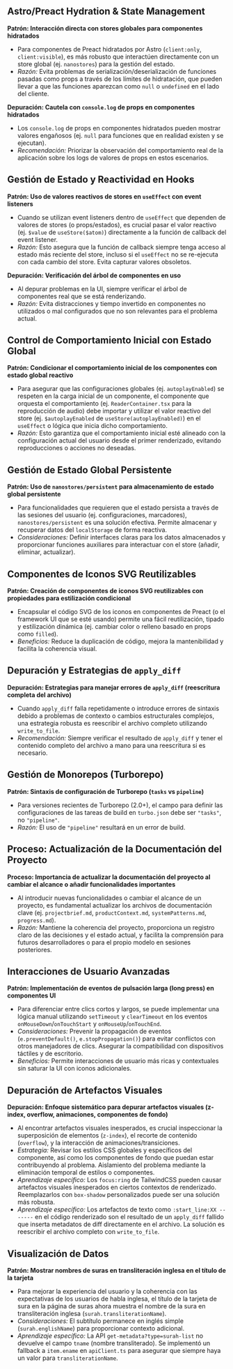 ## Astro/Preact Hydration & State Management
**Patrón: Interacción directa con stores globales para componentes hidratados**
- Para componentes de Preact hidratados por Astro (`client:only`, `client:visible`), es más robusto que interactúen directamente con un store global (ej. `nanostores`) para la gestión del estado.
- *Razón:* Evita problemas de serialización/deserialización de funciones pasadas como props a través de los límites de hidratación, que pueden llevar a que las funciones aparezcan como `null` o `undefined` en el lado del cliente.

**Depuración: Cautela con `console.log` de props en componentes hidratados**
- Los `console.log` de props en componentes hidratados pueden mostrar valores engañosos (ej. `null` para funciones que en realidad existen y se ejecutan).
- *Recomendación:* Priorizar la observación del comportamiento real de la aplicación sobre los logs de valores de props en estos escenarios.

## Gestión de Estado y Reactividad en Hooks
**Patrón: Uso de valores reactivos de stores en `useEffect` con event listeners**
- Cuando se utilizan event listeners dentro de `useEffect` que dependen de valores de stores (o props/estados), es crucial pasar el valor reactivo (ej. `$value` de `useStore($atom)`) directamente a la función de callback del event listener.
- *Razón:* Esto asegura que la función de callback siempre tenga acceso al estado más reciente del store, incluso si el `useEffect` no se re-ejecuta con cada cambio del store. Evita capturar valores obsoletos.

**Depuración: Verificación del árbol de componentes en uso**
- Al depurar problemas en la UI, siempre verificar el árbol de componentes real que se está renderizando.
- *Razón:* Evita distracciones y tiempo invertido en componentes no utilizados o mal configurados que no son relevantes para el problema actual.

## Control de Comportamiento Inicial con Estado Global
**Patrón: Condicionar el comportamiento inicial de los componentes con estado global reactivo**
- Para asegurar que las configuraciones globales (ej. `autoplayEnabled`) se respeten en la carga inicial de un componente, el componente que orquesta el comportamiento (ej. `ReaderContainer.tsx` para la reproducción de audio) debe importar y utilizar el valor reactivo del store (ej. `$autoplayEnabled` de `useStore(autoplayEnabled)`) en el `useEffect` o lógica que inicia dicho comportamiento.
- *Razón:* Esto garantiza que el comportamiento inicial esté alineado con la configuración actual del usuario desde el primer renderizado, evitando reproducciones o acciones no deseadas.

## Gestión de Estado Global Persistente
**Patrón: Uso de `nanostores/persistent` para almacenamiento de estado global persistente**
- Para funcionalidades que requieren que el estado persista a través de las sesiones del usuario (ej. configuraciones, marcadores), `nanostores/persistent` es una solución efectiva. Permite almacenar y recuperar datos del `localStorage` de forma reactiva.
- *Consideraciones:* Definir interfaces claras para los datos almacenados y proporcionar funciones auxiliares para interactuar con el store (añadir, eliminar, actualizar).

## Componentes de Iconos SVG Reutilizables
**Patrón: Creación de componentes de iconos SVG reutilizables con propiedades para estilización condicional**
- Encapsular el código SVG de los iconos en componentes de Preact (o el framework UI que se esté usando) permite una fácil reutilización, tipado y estilización dinámica (ej. cambiar color o relleno basado en props como `filled`).
- *Beneficios:* Reduce la duplicación de código, mejora la mantenibilidad y facilita la coherencia visual.

## Depuración y Estrategias de `apply_diff`
**Depuración: Estrategias para manejar errores de `apply_diff` (reescritura completa del archivo)**
- Cuando `apply_diff` falla repetidamente o introduce errores de sintaxis debido a problemas de contexto o cambios estructurales complejos, una estrategia robusta es reescribir el archivo completo utilizando `write_to_file`.
- *Recomendación:* Siempre verificar el resultado de `apply_diff` y tener el contenido completo del archivo a mano para una reescritura si es necesario.

## Gestión de Monorepos (Turborepo)
**Patrón: Sintaxis de configuración de Turborepo (`tasks` vs `pipeline`)**
- Para versiones recientes de Turborepo (2.0+), el campo para definir las configuraciones de las tareas de build en `turbo.json` debe ser `"tasks"`, no `"pipeline"`.
- *Razón:* El uso de `"pipeline"` resultará en un error de build.

## Proceso: Actualización de la Documentación del Proyecto
**Proceso: Importancia de actualizar la documentación del proyecto al cambiar el alcance o añadir funcionalidades importantes**
- Al introducir nuevas funcionalidades o cambiar el alcance de un proyecto, es fundamental actualizar los archivos de documentación clave (ej. `projectbrief.md`, `productContext.md`, `systemPatterns.md`, `progress.md`).
- *Razón:* Mantiene la coherencia del proyecto, proporciona un registro claro de las decisiones y el estado actual, y facilita la comprensión para futuros desarrolladores o para el propio modelo en sesiones posteriores.

## Interacciones de Usuario Avanzadas
**Patrón: Implementación de eventos de pulsación larga (long press) en componentes UI**
- Para diferenciar entre clics cortos y largos, se puede implementar una lógica manual utilizando `setTimeout` y `clearTimeout` en los eventos `onMouseDown`/`onTouchStart` y `onMouseUp`/`onTouchEnd`.
- *Consideraciones:* Prevenir la propagación de eventos (`e.preventDefault()`, `e.stopPropagation()`) para evitar conflictos con otros manejadores de clics. Asegurar la compatibilidad con dispositivos táctiles y de escritorio.
- *Beneficios:* Permite interacciones de usuario más ricas y contextuales sin saturar la UI con iconos adicionales.

## Depuración de Artefactos Visuales
**Depuración: Enfoque sistemático para depurar artefactos visuales (z-index, overflow, animaciones, componentes de fondo)**
- Al encontrar artefactos visuales inesperados, es crucial inspeccionar la superposición de elementos (`z-index`), el recorte de contenido (`overflow`), y la interacción de animaciones/transiciones.
- *Estrategia:* Revisar los estilos CSS globales y específicos del componente, así como los componentes de fondo que puedan estar contribuyendo al problema. Aislamiento del problema mediante la eliminación temporal de estilos o componentes.
- *Aprendizaje específico:* Los `focus:ring` de TailwindCSS pueden causar artefactos visuales inesperados en ciertos contextos de renderizado. Reemplazarlos con `box-shadow` personalizados puede ser una solución más robusta.
- *Aprendizaje específico:* Los artefactos de texto como `:start_line:XX -------` en el código renderizado son el resultado de un `apply_diff` fallido que inserta metadatos de diff directamente en el archivo. La solución es reescribir el archivo completo con `write_to_file`.

## Visualización de Datos
**Patrón: Mostrar nombres de suras en transliteración inglesa en el título de la tarjeta**
- Para mejorar la experiencia del usuario y la coherencia con las expectativas de los usuarios de habla inglesa, el título de la tarjeta de sura en la página de suras ahora muestra el nombre de la sura en transliteración inglesa (`surah.transliterationName`).
- *Consideraciones:* El subtítulo permanece en inglés simple (`surah.englishName`) para proporcionar contexto adicional.
- *Aprendizaje específico:* La API `get-metadata?type=surah-list` no devuelve el campo `tname` (nombre transliterado). Se implementó un fallback a `item.ename` en `apiClient.ts` para asegurar que siempre haya un valor para `transliterationName`.
